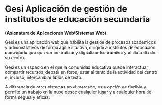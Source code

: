 # Gesi Aplicación de gestión de institutos de educación secundaria

**(Asignatura de Aplicaciones Web/Sistemas Web)**

Gesi es una aplicación web que habilita la gestión de procesos académicos y administrativos de forma ágil e intuitiva, dirigido a institutos de educación secundaria que quieran centralizar y digitalizar los trámites y el día a día de su centro.

Gesi es un espacio en el que la comunidad educativa puede interactuar, compartir recursos, debatir en foros, estar al tanto de la actividad del centro e, incluso, intercambiar libros de texto.

A diferencia de otros sistemas en el mercado, esta opción es flexible y permite un trabajo en la nube desde cualquier lugar y a cualquier hora de forma segura y eficaz.
